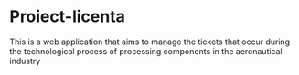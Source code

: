 # Proiect-licenta
This is a web application that aims to manage the tickets that occur during the technological process of processing components in the aeronautical industry
